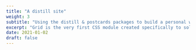 ```yaml
---
title: "A distill site"
weight: 3
subtitle: "Using the distill & postcards packages to build a personal website with R Markdown."
excerpt: "Grid is the very first CSS module created specifically to solve the layout problems we’ve all been hacking our way around for as long as we’ve been making websites."
date: 2021-01-02
draft: false
---
```


